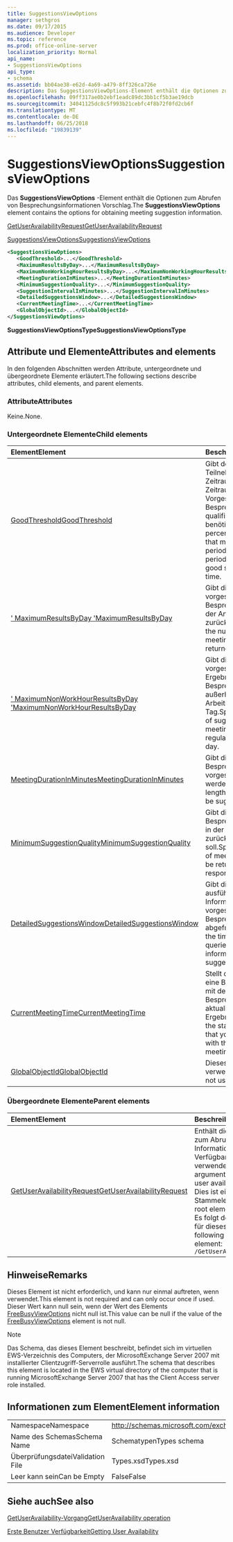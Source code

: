 ```yaml
---
title: SuggestionsViewOptions
manager: sethgros
ms.date: 09/17/2015
ms.audience: Developer
ms.topic: reference
ms.prod: office-online-server
localization_priority: Normal
api_name:
- SuggestionsViewOptions
api_type:
- schema
ms.assetid: bb04ae38-e62d-4a69-a479-8ff326ca726e
description: Das SuggestionsViewOptions-Element enthält die Optionen zum Abrufen von Besprechungsinformationen Vorschlag.
ms.openlocfilehash: 09ff317ae0b2ebf1eadc89dc3bb1cf5b3ae19dcb
ms.sourcegitcommit: 34041125dc8c5f993b21cebfc4f8b72f0fd2cb6f
ms.translationtype: MT
ms.contentlocale: de-DE
ms.lasthandoff: 06/25/2018
ms.locfileid: "19839139"
---
```

# <a name="suggestionsviewoptions"></a><span data-ttu-id="81662-103">SuggestionsViewOptions</span><span class="sxs-lookup"><span data-stu-id="81662-103">SuggestionsViewOptions</span></span>

<span data-ttu-id="81662-104">Das **SuggestionsViewOptions** -Element enthält die Optionen zum Abrufen von Besprechungsinformationen Vorschlag.</span><span class="sxs-lookup"><span data-stu-id="81662-104">The **SuggestionsViewOptions** element contains the options for obtaining meeting suggestion information.</span></span> 
  
[<span data-ttu-id="81662-105">GetUserAvailabilityRequest</span><span class="sxs-lookup"><span data-stu-id="81662-105">GetUserAvailabilityRequest</span></span>](getuseravailabilityrequest.md)
  
[<span data-ttu-id="81662-106">SuggestionsViewOptions</span><span class="sxs-lookup"><span data-stu-id="81662-106">SuggestionsViewOptions</span></span>](suggestionsviewoptions.md)
  
```xml
<SuggestionsViewOptions>
   <GoodThreshold>...</GoodThreshold>
   <MaximumResultsByDay>...</MaximumResultsByDay>
   <MaximumNonWorkingHourResultsByDay>...</MaximumNonWorkingHourResultsByDay>
   <MeetingDurationInMinutes>...</MeetingDurationInMinutes>
   <MinimumSuggestionQuality>...</MinimumSuggestionQuality>
   <SuggestionIntervalInMinutes>...</SuggestionIntervalInMinutes>
   <DetailedSuggestionsWindow>...</DetailedSuggestionsWindow>
   <CurrentMeetingTime>...</CurrentMeetingTime>
   <GlobalObjectId>...</GlobalObjectId>
</SuggestionsViewOptions>
```

 <span data-ttu-id="81662-107">**SuggestionsViewOptionsType**</span><span class="sxs-lookup"><span data-stu-id="81662-107">**SuggestionsViewOptionsType**</span></span>
## <a name="attributes-and-elements"></a><span data-ttu-id="81662-108">Attribute und Elemente</span><span class="sxs-lookup"><span data-stu-id="81662-108">Attributes and elements</span></span>

<span data-ttu-id="81662-109">In den folgenden Abschnitten werden Attribute, untergeordnete und übergeordnete Elemente erläutert.</span><span class="sxs-lookup"><span data-stu-id="81662-109">The following sections describe attributes, child elements, and parent elements.</span></span>
  
### <a name="attributes"></a><span data-ttu-id="81662-110">Attribute</span><span class="sxs-lookup"><span data-stu-id="81662-110">Attributes</span></span>

<span data-ttu-id="81662-111">Keine.</span><span class="sxs-lookup"><span data-stu-id="81662-111">None.</span></span>
  
### <a name="child-elements"></a><span data-ttu-id="81662-112">Untergeordnete Elemente</span><span class="sxs-lookup"><span data-stu-id="81662-112">Child elements</span></span>

|<span data-ttu-id="81662-113">**Element**</span><span class="sxs-lookup"><span data-stu-id="81662-113">**Element**</span></span>|<span data-ttu-id="81662-114">**Beschreibung**</span><span class="sxs-lookup"><span data-stu-id="81662-114">**Description**</span></span>|
|:-----|:-----|
|[<span data-ttu-id="81662-115">GoodThreshold</span><span class="sxs-lookup"><span data-stu-id="81662-115">GoodThreshold</span></span>](goodthreshold.md) <br/> |<span data-ttu-id="81662-116">Gibt den Prozentsatz der Teilnehmer, die den Zeitraum an, für den Zeitraum als eine gute Vorgeschlagene Besprechungszeit qualifizieren öffnen benötigen.</span><span class="sxs-lookup"><span data-stu-id="81662-116">Specifies the percentage of attendees that must have the time period open for the time period to qualify as a good suggested meeting time.</span></span>  <br/> |
|[<span data-ttu-id="81662-117">' MaximumResultsByDay '</span><span class="sxs-lookup"><span data-stu-id="81662-117">MaximumResultsByDay</span></span>](maximumresultsbyday.md) <br/> |<span data-ttu-id="81662-118">Gibt die Anzahl der vorgeschlagenen Besprechung pro Tag in der Antwort zurückgegeben.</span><span class="sxs-lookup"><span data-stu-id="81662-118">Specifies the number of suggested meeting times per day returned in the response.</span></span>  <br/> |
|[<span data-ttu-id="81662-119">' MaximumNonWorkHourResultsByDay '</span><span class="sxs-lookup"><span data-stu-id="81662-119">MaximumNonWorkHourResultsByDay</span></span>](maximumnonworkhourresultsbyday.md) <br/> |<span data-ttu-id="81662-120">Gibt die Anzahl der vorgeschlagenen Ergebnisse für Besprechungszeiten außerhalb der regulären Arbeitszeit pro Tag.</span><span class="sxs-lookup"><span data-stu-id="81662-120">Specifies the number of suggested results for meeting times outside regular working hours per day.</span></span>  <br/> |
|[<span data-ttu-id="81662-121">MeetingDurationInMinutes</span><span class="sxs-lookup"><span data-stu-id="81662-121">MeetingDurationInMinutes</span></span>](meetingdurationinminutes.md) <br/> |<span data-ttu-id="81662-122">Gibt die Länge der Besprechung, die vorgeschlagen werden.</span><span class="sxs-lookup"><span data-stu-id="81662-122">Specifies the length of the meeting to be suggested.</span></span>  <br/> |
|[<span data-ttu-id="81662-123">MinimumSuggestionQuality</span><span class="sxs-lookup"><span data-stu-id="81662-123">MinimumSuggestionQuality</span></span>](minimumsuggestionquality.md) <br/> |<span data-ttu-id="81662-124">Gibt die Qualität der Besprechungsvorschläge in der Antwort zurückgegeben werden soll.</span><span class="sxs-lookup"><span data-stu-id="81662-124">Specifies the quality of meeting suggestions to be returned in the response.</span></span>  <br/> |
|[<span data-ttu-id="81662-125">DetailedSuggestionsWindow</span><span class="sxs-lookup"><span data-stu-id="81662-125">DetailedSuggestionsWindow</span></span>](detailedsuggestionswindow.md) <br/> |<span data-ttu-id="81662-126">Gibt die Zeitspanne, die ausführliche Informationen zum vorgeschlagenen Besprechungszeiten abgefragt wird.</span><span class="sxs-lookup"><span data-stu-id="81662-126">Identifies the time span that is queried for detailed information about suggested meeting times.</span></span>  <br/> |
|[<span data-ttu-id="81662-127">CurrentMeetingTime</span><span class="sxs-lookup"><span data-stu-id="81662-127">CurrentMeetingTime</span></span>](currentmeetingtime.md) <br/> |<span data-ttu-id="81662-128">Stellt die Anfangszeit der eine Besprechung, die Sie mit der vorgeschlagenen Besprechung aktualisieren möchten Zeit Ergebnisse.</span><span class="sxs-lookup"><span data-stu-id="81662-128">Represents the start time of a meeting that you want to update with the suggested meeting time results.</span></span>  <br/> |
|[<span data-ttu-id="81662-129">GlobalObjectId</span><span class="sxs-lookup"><span data-stu-id="81662-129">GlobalObjectId</span></span>](globalobjectid.md) <br/> |<span data-ttu-id="81662-130">Dieses Element wird nicht verwendet.</span><span class="sxs-lookup"><span data-stu-id="81662-130">This element is not used.</span></span>  <br/> |
   
### <a name="parent-elements"></a><span data-ttu-id="81662-131">Übergeordnete Elemente</span><span class="sxs-lookup"><span data-stu-id="81662-131">Parent elements</span></span>

|<span data-ttu-id="81662-132">**Element**</span><span class="sxs-lookup"><span data-stu-id="81662-132">**Element**</span></span>|<span data-ttu-id="81662-133">**Beschreibung**</span><span class="sxs-lookup"><span data-stu-id="81662-133">**Description**</span></span>|
|:-----|:-----|
|[<span data-ttu-id="81662-134">GetUserAvailabilityRequest</span><span class="sxs-lookup"><span data-stu-id="81662-134">GetUserAvailabilityRequest</span></span>](getuseravailabilityrequest.md) <br/> |<span data-ttu-id="81662-135">Enthält die Argumente, die zum Abrufen von Informationen zur Verfügbarkeit der Benutzer verwendet.</span><span class="sxs-lookup"><span data-stu-id="81662-135">Contains the arguments used to obtain user availability information.</span></span> <span data-ttu-id="81662-136">Dies ist eine Stammelements.</span><span class="sxs-lookup"><span data-stu-id="81662-136">This is a root element.</span></span>  <br/> <span data-ttu-id="81662-137">Es folgt der XPath-Ausdruck für dieses Element:</span><span class="sxs-lookup"><span data-stu-id="81662-137">The following is the XPath to this element:</span></span>  <br/>  `/GetUserAvailabilityRequest` <br/> |
   
## <a name="remarks"></a><span data-ttu-id="81662-138">Hinweise</span><span class="sxs-lookup"><span data-stu-id="81662-138">Remarks</span></span>

<span data-ttu-id="81662-139">Dieses Element ist nicht erforderlich, und kann nur einmal auftreten, wenn verwendet.</span><span class="sxs-lookup"><span data-stu-id="81662-139">This element is not required and can only occur once if used.</span></span> <span data-ttu-id="81662-140">Dieser Wert kann null sein, wenn der Wert des Elements [FreeBusyViewOptions](freebusyviewoptions.md) nicht null ist.</span><span class="sxs-lookup"><span data-stu-id="81662-140">This value can be null if the value of the [FreeBusyViewOptions](freebusyviewoptions.md) element is not null.</span></span> 
  
> [!NOTE]
> <span data-ttu-id="81662-141">Das Schema, das dieses Element beschreibt, befindet sich im virtuellen EWS-Verzeichnis des Computers, der MicrosoftExchange Server 2007 mit installierter Clientzugriff-Serverrolle ausführt.</span><span class="sxs-lookup"><span data-stu-id="81662-141">The schema that describes this element is located in the EWS virtual directory of the computer that is running MicrosoftExchange Server 2007 that has the Client Access server role installed.</span></span> 
  
## <a name="element-information"></a><span data-ttu-id="81662-142">Informationen zum Element</span><span class="sxs-lookup"><span data-stu-id="81662-142">Element information</span></span>

|||
|:-----|:-----|
|<span data-ttu-id="81662-143">Namespace</span><span class="sxs-lookup"><span data-stu-id="81662-143">Namespace</span></span>  <br/> |http://schemas.microsoft.com/exchange/services/2006/types  <br/> |
|<span data-ttu-id="81662-144">Name des Schemas</span><span class="sxs-lookup"><span data-stu-id="81662-144">Schema Name</span></span>  <br/> |<span data-ttu-id="81662-145">Schematypen</span><span class="sxs-lookup"><span data-stu-id="81662-145">Types schema</span></span>  <br/> |
|<span data-ttu-id="81662-146">Überprüfungsdatei</span><span class="sxs-lookup"><span data-stu-id="81662-146">Validation File</span></span>  <br/> |<span data-ttu-id="81662-147">Types.xsd</span><span class="sxs-lookup"><span data-stu-id="81662-147">Types.xsd</span></span>  <br/> |
|<span data-ttu-id="81662-148">Leer kann sein</span><span class="sxs-lookup"><span data-stu-id="81662-148">Can be Empty</span></span>  <br/> |<span data-ttu-id="81662-149">False</span><span class="sxs-lookup"><span data-stu-id="81662-149">False</span></span>  <br/> |
   
## <a name="see-also"></a><span data-ttu-id="81662-150">Siehe auch</span><span class="sxs-lookup"><span data-stu-id="81662-150">See also</span></span>



[<span data-ttu-id="81662-151">GetUserAvailability-Vorgang</span><span class="sxs-lookup"><span data-stu-id="81662-151">GetUserAvailability operation</span></span>](getuseravailability-operation.md)


[<span data-ttu-id="81662-152">Erste Benutzer Verfügbarkeit</span><span class="sxs-lookup"><span data-stu-id="81662-152">Getting User Availability</span></span>](http://msdn.microsoft.com/library/d4133fcb-9b0f-4e6b-aadf-a389da83516a%28Office.15%29.aspx)

